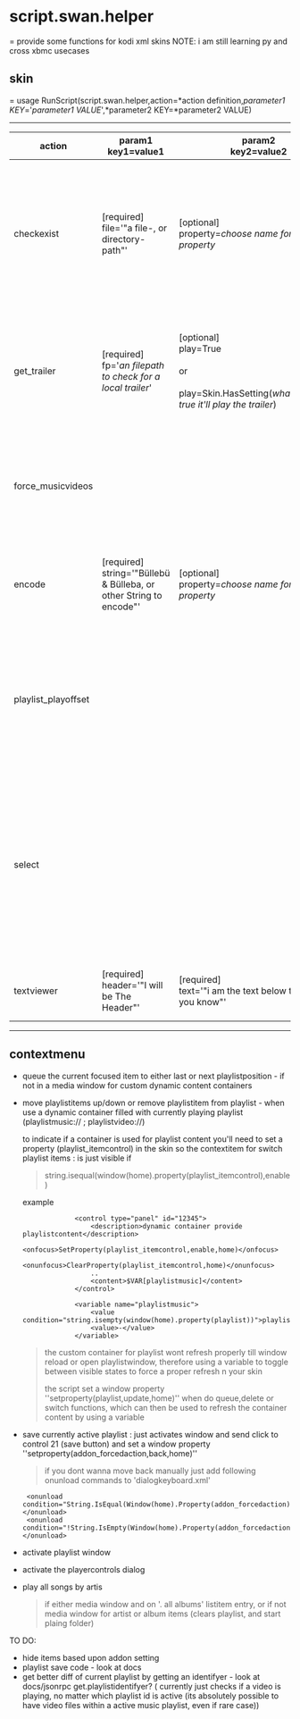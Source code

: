 # script.swan.helper
 = provide some functions for kodi xml skins
 NOTE:  i am still learning py and cross xbmc usecases

## skin
 = usage 
 RunScript(script.swan.helper,action=*action definition,*parameter1 KEY*='*parameter1 VALUE*',*parameter2 KEY=*parameter2 VALUE)
 
---

| action              | param1<br>key1=value1                                                 | param2<br>key2=value2                                                                                      | example                                                                                                                                                                                                                                                                                     | description                                                                                                                                                                                                                                                                                                                                                                                                                                                                                                                          |
|---------------------|-----------------------------------------------------------------------|------------------------------------------------------------------------------------------------------------|---------------------------------------------------------------------------------------------------------------------------------------------------------------------------------------------------------------------------------------------------------------------------------------------|--------------------------------------------------------------------------------------------------------------------------------------------------------------------------------------------------------------------------------------------------------------------------------------------------------------------------------------------------------------------------------------------------------------------------------------------------------------------------------------------------------------------------------------|
| checkexist          | [required]<br>file='"a file-, or directory- path"'                    | [optional]<br>property=*choose name for your property*                                                     | RunScript(script.swan.helper,action=checkexist,file='"$VAR[extrasLocation_lookup]"',property=propertyname)<br><br><br><br>RunScript(script.swan.helper,action=checkexist,file='"$VAR[extrasLocation_lookup]"')                                                                              | check for existence of a specific file or folder<br><br><br>when lookup succeed:<br><br>!String.IsEmpty(Window(home).Property(propertyname))<br>will be True<br><br>or<br><br>when propertyname is ommitted<br>!String.IsEmpty(Window(home).Property(filesearch_result))<br>will be True                                                                                                                                                                                                                                             |
| get_trailer         | [required]<br>fp='*an filepath to check for a local trailer*'         | [optional]<br>play=True<br><br>or<br><br>play=Skin.HasSetting(*whatever_when true it'll play the trailer*) | RunScript(script.swan.helper,action=get_trailer,fp='$ESCINFO[container.listitem.path]')<br><br>optional you can perform a windowed playback, when use <br>play=True as parameter :<br><br>RunScript(script.swan.helper,action=get_trailer,fp='$ESCINFO[container.listitem.path],play=True') | first lookup if local trailer exist<br><br>if not check for listitem.trailer,<br>if listitem trailer empty than perform a youtube* lookup<br><br>in any case,if a video is found it store its url as<br>'window(home).property(listitemtrailer)' infolabel<br><br>* youtube lookup will just performed if <br>Skin.HasSetting(trailer_yt_fallback)<br>is True                                                                                                                                                                        |
| force_musicvideos   |                                                                       |                                                                                                            | RunScript(script.swan.helper,action=force_musicvideos)                                                                                                                                                                                                                                      | navigates in videos window<br>and list musicvideos of an artist ( using 'container().listItem.artist' )<br>for the lookup<br><br>if no musicvideos found in the local db it will lookup via youtube plugin  use <br>' container().listItem.artist' official musicvideos'<br>as the query                                                                                                                                                                                                                                             |
| encode              | [required]<br>string='"Büllebü & Bülleba, or other String to encode"' | [optional]<br>property=*choose name for your property*                                                     | RunScript(script.swan.helper,action=encode,string='"$VAR[EncodeTitle]"',property=videoinfo_encoded_title)<br><br><br><br><br><br><br><br>RunScript(script.swan.helper,action=encode,string='"$VAR[EncodeTitle]"')                                                                           | encode a string given by an param <br>to an percent encoded string<br><br>which can then be used <br>via:<br>$INFO[window(home).Property(paramvalue2)]<br><br>or if param 2 is omitted<br>the result can be returned via<br>$INFO[window(home).Property(encoded_string)]                                                                                                                                                                                                                                                             |
| playlist_playoffset |                                                                       |                                                                                                            | RunScript(script.swan.helper,action=playlist_playoffset)                                                                                                                                                                                                                                    | used to play specific item when current container is filled by either<br>playlistmusic:// or playlistvideo://<br><br>will need skin integration<br>as container refresh (without reload.skin() or activate playlistwindow )is a bit cumbersome<br><br>use<br>string.isempty(window(home).property(playlist_updating))" to evalute show playlistmusic://<br>to true                                                                                                                                                                   |
| select              |                                                                       |                                                                                                            | RunScript(script.swan.helper,action=select)                                                                                                                                                                                                                                                 | will play specific item or folder, without clearing the current playlist<br><br>default = add item or folder to playlist and start play immediatly<br><br>if<br>skin.hassetting([dbtype]_select_queue)<br><br>it will just queue the [dbtype]item to next position in playlist<br><br>skinsetting possibilitys:<br>Skin.ToggleSetting(song_select_queue)<br>Skin.ToggleSetting(album_select_queue)<br>Skin.ToggleSetting(genre_select_queue)<br>Skin.ToggleSetting(year_select_queue)<br>Skin.ToggleSetting(musicvideo_select_queue) |
| textviewer          | [required]<br>header='"I will be The Header"'                         | [required]<br>text='"i am the text below the header, you know"'                                            | RunScript(script.swan.helper,action=textviewer,header='"$VAR[ArtistOrTitle]"',text='"$VAR[plot]"')<br><br><br>RunScript(script.swan.helper,action=textviewer,header='$ESCINFO[ListItem.Title]',text='$ESCINFO[ListItem.Plot]"')                                                             | opens the textviewer dialog                                                                                                                                                                                                                                                                                                                                                                                                                                                                                                          |

--- 
 
## contextmenu
 - queue the current focused item to either last or next playlistposition	- if not in a media window for custom dynamic content containers
 - move playlistitems up/down or remove playlistitem from playlist - when use a dynamic container filled with currently playing playlist (playlistmusic:// ; playlistvideo://)																			

    to	indicate if a container is used for playlist content you'll need to set a property (playlist_itemcontrol) in the skin
				so the contextitem for switch playlist items : is just visible if 

	>   string.isequal(window(home).property(playlist_itemcontrol),enable)

    example

					<control type="panel" id="12345">
					    <description>dynamic container provide playlistcontent</description>
						<onfocus>SetProperty(playlist_itemcontrol,enable,home)</onfocus>
						<onunfocus>ClearProperty(playlist_itemcontrol,home)</onunfocus>
						.. 
						<content>$VAR[playlistmusic]</content>
					</control>
					
					<variable name="playlistmusic">
						<value condition="string.isempty(window(home).property(playlist))">playlistmusic://</value>
						<value>-</value>
					</variable>
    >    the custom container for playlist wont refresh properly till window reload or open playlistwindow, therefore using a variable to toggle between visible states to force a proper refresh n your skin
    >    
    >   the script set a window property  ''setproperty(playlist,update,home)'' when do queue,delete or switch functions, which can then be used to refresh the container content by using a variable
				
			
 - save currently active playlist : just activates window and send click to control 21 (save button) and set a window property  ''setproperty(addon_forcedaction,back,home)'' 

    > if you dont wanna move back manually just add following onunload commands to 'dialogkeyboard.xml'
	
	    <onunload condition="String.IsEqual(Window(home).Property(addon_forcedaction),back)">Action(back)</onunload>
		<onunload condition="!String.IsEmpty(Window(home).Property(addon_forcedaction))">ClearProperty(addon_forcedaction,home)</onunload>
			

- activate playlist window
- activate the playercontrols dialog
- play all songs by artis
  >    if either media window and on '. all albums' listitem entry,
       or
       if not media window for artist or album items (clears playlist, and start plaing folder)

						 


TO DO:
- hide items based upon addon setting
- playlist save code - look at docs
- get better diff of current playlist by getting an identifyer - look at docs/jsonrpc get.playlistidentifyer?
  ( currently just checks if a video is playing, no matter which playlist id is active (its absolutely possible to have video files within a active music playlist, even if rare case))
